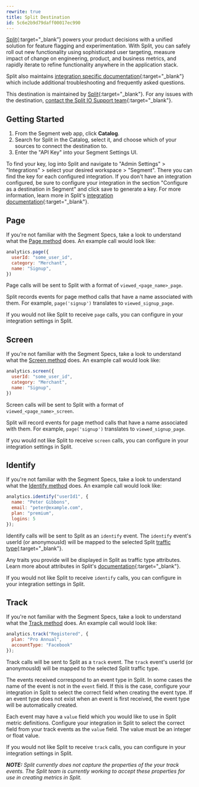 ```yaml
---
rewrite: true
title: Split Destination
id: 5c6e2b9d79daff00017ec990
---
```

[Split](https://split.io/?utm_source=segmentio&utm_medium=docs&utm_campaign=partners){:target="_blank”} powers your product decisions with a unified solution for feature flagging and experimentation. With Split, you can safely roll out new functionality using sophisticated user targeting, measure impact of change on engineering, product, and business metrics, and rapidly iterate to refine functionality anywhere in the application stack.

Split also maintains [integration specific documentation](https://help.split.io/hc/en-us/articles/360020742532-Segment){:target="_blank"} which include additional troubleshooting and frequently asked questions.

This destination is maintained by [Split](https://split.io/?utm_source=segmentio&utm_medium=docs&utm_campaign=partners){:target="_blank"}. For any issues with the destination, [contact the Split IO Support team](https://help.split.io/hc/en-us){:target="_blank"}.

## Getting Started



1. From the Segment web app, click **Catalog**.
2. Search for Split in the Catalog, select it, and choose which of your sources to connect the destination to.
3. Enter the "API Key" into your Segment Settings UI.

To find your key, log into Split and navigate to "Admin Settings" > "Integrations" > select your desired workspace > "Segment". There you can find the key for each configured integration. If you don't have an integration configured, be sure to configure your integration in the section "Configure as a destination in Segment" and click save to generate a key.  For more information, learn more in Split's [integration documentation](https://help.split.io/hc/en-us/articles/360020742532-Segment){:target="_blank"}.

## Page

If you're not familiar with the Segment Specs, take a look to understand what the [Page method](/docs/connections/spec/page/) does. An example call would look like:

```js
analytics.page({
  userId: "some_user_id",
  category: "Merchant",
  name: "Signup",
})
```

Page calls will be sent to Split with a format of `viewed_<page_name>_page`.

Split records events for page method calls that have a name associated with them. For example, `page('signup')` translates to `viewed_signup_page`.

If you would not like Split to receive `page` calls, you can configure in your integration settings in Split.

## Screen

If you're not familiar with the Segment Specs, take a look to understand what the [Screen method](/docs/connections/spec/page/) does. An example call would look like:

```js
analytics.screen({
  userId: "some_user_id",
  category: "Merchant",
  name: "Signup",
})
```

Screen calls will be sent to Split with a format of `viewed_<page_name>_screen`.

Split will record events for page method calls that have a name associated with them. For example, `page('signup')` translates to `viewed_signup_page`.

If you would not like Split to receive `screen` calls, you can configure in your integration settings in Split.


## Identify

If you're not familiar with the Segment Specs, take a look to understand what the [Identify method](/docs/connections/spec/identify/) does. An example call would look like:

```js
analytics.identify("userId1", {
  name: "Peter Gibbons",
  email: "peter@example.com",
  plan: "premium",
  logins: 5
});
```

Identify calls will be sent to Split as an `identify` event. The `identify` event's userId (or anonymousId) will be mapped to the selected Split [traffic type](https://help.split.io/hc/en-us/articles/360019916311-Traffic-type){:target="_blank"}.

Any traits you provide will be displayed in Split as traffic type attributes. Learn more about attributes in Split's [documentation](https://help.split.io/hc/en-us/articles/360020529772-Identifying-customers){:target="_blank"}.

If you would not like Split to receive `identify` calls, you can configure in your integration settings in Split.

## Track

If you're not familiar with the Segment Specs, take a look to understand what the [Track method](/docs/connections/spec/track/) does. An example call would look like:

```js
analytics.track("Registered", {
  plan: "Pro Annual",
  accountType: "Facebook"
});
```

Track calls will be sent to Split as a `track` event. The `track` event's userId (or anonymousId) will be mapped to the selected Split traffic type.

The events received correspond to an event type in Split. In some cases the name of the event is not in the `event` field. If this is the case, configure your integration in Split to select the correct field when creating the event type. If an event type does not exist when an event is first received, the event type will be automatically created.

Each event may have a `value` field which you would like to use in Split metric definitions. Configure your integration in Split to select the correct field from your track events as the `value` field. The value must be an integer or float value.

If you would not like Split to receive `track` calls, you can configure in your integration settings in Split.

_**NOTE:** Split currently does not capture the properties of the your track events. The Split team is currently working to accept these properties for use in creating metrics in Split._
